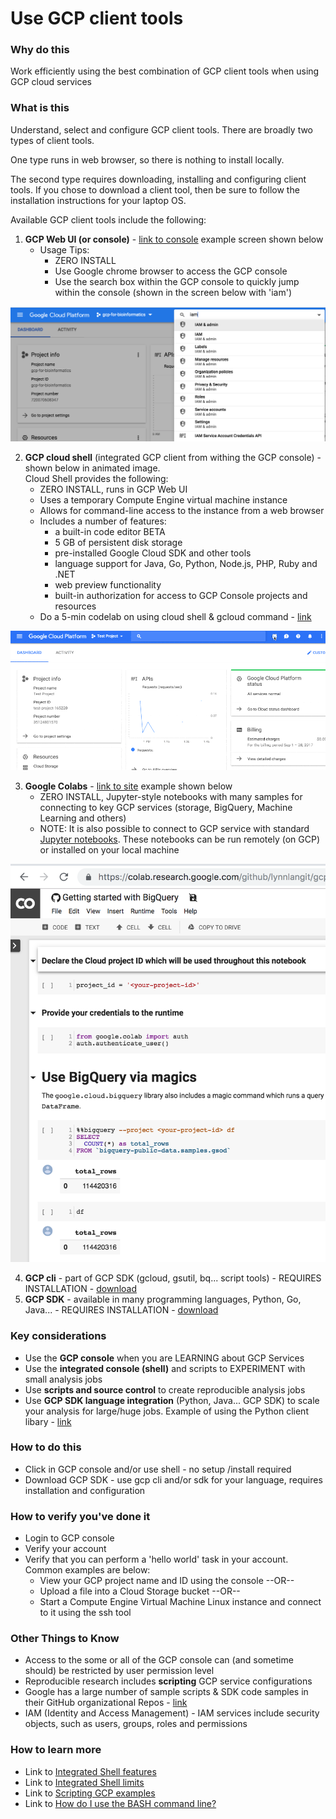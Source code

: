 # Use GCP client tools


### Why do this
 Work efficiently using the best combination of GCP client tools when using GCP cloud services

### What is this
 Understand, select and configure GCP client tools. There are broadly two types of client tools.  
 
 One type runs in web browser, so there is nothing to install locally.
 
 The second type requires downloading, installing and configuring client tools. If you chose to download a client tool, then be sure to follow the installation instructions for your laptop OS.  

 Available GCP client tools include the following:  

1. **GCP Web UI (or console)** - [link to console](https://console.cloud.google.com/) example screen shown below
    - Usage Tips:
        - ZERO INSTALL
        - Use Google chrome browser to access the GCP console
        - Use the search box within the GCP console to quickly jump within the console (shown in the screen below with 'iam')

[   ![GCP integrated search](/images/jump.png)]()    

2. **GCP cloud shell** (integrated GCP client from withing the GCP console) - shown below in animated image.   
Cloud Shell provides the following:
    - ZERO INSTALL, runs in GCP Web UI
    - Uses a temporary Compute Engine virtual machine instance
    - Allows for command-line access to the instance from a web browser
    - Includes a number of features:
        - a built-in code editor BETA
        - 5 GB of persistent disk storage
        - pre-installed Google Cloud SDK and other tools
        - language support for Java, Go, Python, Node.js, PHP, Ruby and .NET
        - web preview functionality
        - built-in authorization for access to GCP Console projects and resources
    - Do a 5-min codelab on using cloud shell & gcloud command - [link](https://codelabs.developers.google.com/codelabs/cloud-shell/index.html)

[   ![GCP integrated shell](/images/shellstart-update.gif)]()

3.  **Google Colabs** - [link to site](https://colab.research.google.com) example shown below
    - ZERO INSTALL, Jupyter-style notebooks with many samples for connecting to key GCP services (storage, BigQuery, Machine Learning and others)
    - NOTE: It is also possible to connect to GCP service with standard [Jupyter notebooks](https://jupyter.org/).  These notebooks can be run remotely (on GCP) or installed on your local machine

[    ![Google Colabs](/images/colabs.png)]() 

4.  **GCP cli** - part of GCP SDK (gcloud, gsutil, bq... script tools) - REQUIRES INSTALLATION - [download](https://cloud.google.com/sdk/)
5.  **GCP SDK** - available in many programming languages, Python, Go, Java... - REQUIRES INSTALLATION - [download](https://cloud.google.com/sdk/)


### Key considerations
 - Use the **GCP console** when you are LEARNING about GCP Services
 - Use the **integrated console (shell)** and scripts to EXPERIMENT with small analysis jobs
 - Use **scripts and source control** to create reproducible analysis jobs
 - Use **GCP SDK language integration** (Python, Java... GCP SDK) to scale your analysis for large/huge jobs. Example of using the Python client libary - [link](https://cloud.google.com/compute/docs/tutorials/python-guide)

### How to do this
 - Click in GCP console and/or use shell - no setup /install required
 - Download GCP SDK - use gcp cli and/or sdk for your language, requires installation and configuration

### How to verify you've done it
 - Login to GCP console
 - Verify your account
 - Verify that you can perform a 'hello world' task in your account.  Common examples are below:
    - View your GCP project name and ID using the console --OR-- 
    - Upload a file into a Cloud Storage bucket --OR--
    - Start a Compute Engine Virtual Machine Linux instance and connect to it using the ssh tool

### Other Things to Know
 - Access to the some or all of the GCP console can (and sometime should) be restricted by user permission level
 - Reproducible research includes **scripting** GCP service configurations
 - Google has a large number of sample scripts & SDK code samples in their GitHub organizational Repos - [link](https://github.com/GoogleCloudPlatform)
 - IAM (Identity and Access Management) - IAM services include security objects, such as users, groups, roles and permissions

### How to learn more
 - Link to [Integrated Shell features](https://cloud.google.com/shell/docs/features)
 - Link to [Integrated Shell limits](https://cloud.google.com/shell/docs/limitations)
 - Link to [Scripting GCP examples](https://cloud.google.com/sdk/docs/scripting-gcloud)
 - Link to [How do I use the BASH command line?](https://www.youtube.com/watch?v=EMaFdfIlK58)